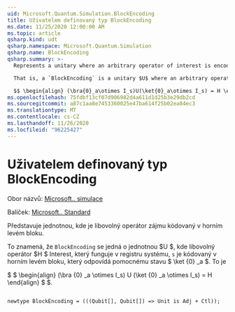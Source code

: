 ```yaml
---
uid: Microsoft.Quantum.Simulation.BlockEncoding
title: Uživatelem definovaný typ BlockEncoding
ms.date: 11/25/2020 12:00:00 AM
ms.topic: article
qsharp.kind: udt
qsharp.namespace: Microsoft.Quantum.Simulation
qsharp.name: BlockEncoding
qsharp.summary: >-
  Represents a unitary where an arbitrary operator of interest is encoded in the top-left block.

  That is, a `BlockEncoding` is a unitary $U$ where an arbitrary operator $H$ of interest that acts on the system register `s` is encoded in the top- left block corresponding to auxiliary state $\ket{0}_a$. That is,

  $$ \begin{align} (\bra{0}_a\otimes I_s)U(\ket{0}_a\otimes I_s) = H \end{align} $$.
ms.openlocfilehash: 75fdbf13cf07d906982d4a611d1d25b3e29db2cd
ms.sourcegitcommit: a87c1aa8e7453360025e47ba614f25b02ea84ec3
ms.translationtype: MT
ms.contentlocale: cs-CZ
ms.lasthandoff: 11/26/2020
ms.locfileid: "96225427"
---
```

# <a name="blockencoding-user-defined-type"></a>Uživatelem definovaný typ BlockEncoding

Obor názvů: [Microsoft.. simulace](xref:Microsoft.Quantum.Simulation)

Balíček: [Microsoft.. Standard](https://nuget.org/packages/Microsoft.Quantum.Standard)


Představuje jednotnou, kde je libovolný operátor zájmu kódovaný v horním levém bloku.

To znamená, že `BlockEncoding` se jedná o jednotnou $U $, kde libovolný operátor $H $ Interest, který funguje v registru systému, `s` je kódovaný v horním levém bloku, který odpovídá pomocnému stavu $ \ket {0} _a $. To je

$ $ \begin{align} (\bra {0} _a \otimes I_s) U (\ket {0} _a \otimes I_s) = H \end{align} $ $.

```qsharp

newtype BlockEncoding = (((Qubit[], Qubit[]) => Unit is Adj + Ctl));
```

